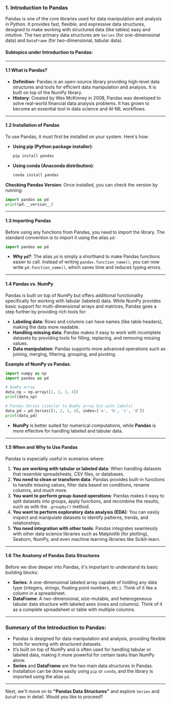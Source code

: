 ### 1. **Introduction to Pandas**

Pandas is one of the core libraries used for data manipulation and analysis in Python. It provides fast, flexible, and expressive data structures, designed to make working with structured data (like tables) easy and intuitive. The two primary data structures are `Series` (for one-dimensional data) and `DataFrame` (for two-dimensional, tabular data).

#### Subtopics under Introduction to Pandas:

---

#### **1.1 What is Pandas?**
- **Definition**: Pandas is an open-source library providing high-level data structures and tools for efficient data manipulation and analysis. It is built on top of the NumPy library.
- **History**: Created by Wes McKinney in 2008, Pandas was developed to solve real-world financial data analysis problems. It has grown to become an essential tool in data science and AI-ML workflows.

---

#### **1.2 Installation of Pandas**
To use Pandas, it must first be installed on your system. Here's how:

- **Using pip (Python package installer)**:
    ```bash
    pip install pandas
    ```
- **Using conda (Anaconda distribution)**:
    ```bash
    conda install pandas
    ```

**Checking Pandas Version**:
Once installed, you can check the version by running:
```python
import pandas as pd
print(pd.__version__)
```

---

#### **1.3 Importing Pandas**
Before using any functions from Pandas, you need to import the library. The standard convention is to import it using the alias `pd`:

```python
import pandas as pd
```

- **Why `pd`?**: The alias `pd` is simply a shorthand to make Pandas functions easier to call. Instead of writing `pandas.function_name()`, you can now write `pd.function_name()`, which saves time and reduces typing errors.

---

#### **1.4 Pandas vs. NumPy**
Pandas is built on top of NumPy but offers additional functionality specifically for working with tabular (labeled) data. While NumPy provides basic support for multi-dimensional arrays and matrices, Pandas goes a step further by providing rich tools for:
- **Labeling data**: Rows and columns can have names (like table headers), making the data more readable.
- **Handling missing data**: Pandas makes it easy to work with incomplete datasets by providing tools for filling, replacing, and removing missing values.
- **Data manipulation**: Pandas supports more advanced operations such as joining, merging, filtering, grouping, and pivoting.

**Example of NumPy vs Pandas**:
```python
import numpy as np
import pandas as pd

# NumPy array
data_np = np.array([1, 2, 3, 4])
print(data_np)

# Pandas Series (similar to NumPy array but with labels)
data_pd = pd.Series([1, 2, 3, 4], index=['a', 'b', 'c', 'd'])
print(data_pd)
```
- **NumPy** is better suited for numerical computations, while **Pandas** is more effective for handling labeled and tabular data.

---

#### **1.5 When and Why to Use Pandas**
Pandas is especially useful in scenarios where:
1. **You are working with tabular or labeled data**: When handling datasets that resemble spreadsheets, CSV files, or databases.
2. **You need to clean or transform data**: Pandas provides built-in functions to handle missing values, filter data based on conditions, rename columns, and much more.
3. **You want to perform group-based operations**: Pandas makes it easy to split datasets into groups, apply functions, and recombine the results, such as with the `.groupby()` method.
4. **You want to perform exploratory data analysis (EDA)**: You can easily inspect and manipulate datasets to identify patterns, trends, and relationships.
5. **You need integration with other tools**: Pandas integrates seamlessly with other data science libraries such as Matplotlib (for plotting), Seaborn, NumPy, and even machine learning libraries like Scikit-learn.

---

#### **1.6 The Anatomy of Pandas Data Structures**
Before we dive deeper into Pandas, it's important to understand its basic building blocks:
- **Series**: A one-dimensional labeled array capable of holding any data type (integers, strings, floating point numbers, etc.). Think of it like a column in a spreadsheet.
- **DataFrame**: A two-dimensional, size-mutable, and heterogeneous tabular data structure with labeled axes (rows and columns). Think of it as a complete spreadsheet or table with multiple columns.

---

### Summary of the Introduction to Pandas:

- Pandas is designed for data manipulation and analysis, providing flexible tools for working with structured datasets.
- It’s built on top of NumPy and is often used for handling tabular or labeled data, making it more powerful for certain tasks than NumPy alone.
- **Series** and **DataFrame** are the two main data structures in Pandas.
- Installation can be done easily using `pip` or `conda`, and the library is imported using the alias `pd`.

---

Next, we'll move on to **"Pandas Data Structures"** and explore `Series` and `DataFrame` in detail. Would you like to proceed?